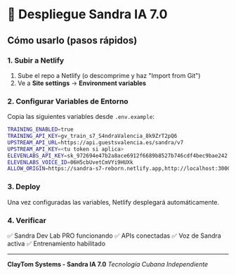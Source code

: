# 🚀 Despliegue Sandra IA 7.0

## Cómo usarlo (pasos rápidos)

### 1. Subir a Netlify

1. Sube el repo a Netlify (o descomprime y haz "Import from Git")
2. Ve a **Site settings** → **Environment variables**

### 2. Configurar Variables de Entorno

Copia las siguientes variables desde `.env.example`:

```bash
TRAINING_ENABLED=true
TRAINING_API_KEY=gv_train_s7_S4ndraValencia_8k9ZrT2pQ6
UPSTREAM_API_URL=https://api.guestsvalencia.es/sandra/v7
UPSTREAM_API_KEY=<tu token si aplica>
ELEVENLABS_API_KEY=sk_972694e47b2a8ace6912f6689b8527b746cdf4bec9bae242
ELEVENLABS_VOICE_ID=06H5cbUvetCmVYi9HUXk
ALLOW_ORIGIN=https://sandra-s7-reborn.netlify.app,http://localhost:3000,http://127.0.0.1:5500
```

### 3. Deploy

Una vez configuradas las variables, Netlify desplegará automáticamente.

### 4. Verificar

✅ Sandra Dev Lab PRO funcionando
✅ APIs conectadas
✅ Voz de Sandra activa
✅ Entrenamiento habilitado

---

**ClayTom Systems - Sandra IA 7.0**
*Tecnología Cubana Independiente*